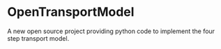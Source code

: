 # OpenTransportModel
A new open source project providing python code to implement the four step transport model.
